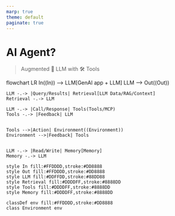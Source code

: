 ```yaml
---
marp: true
theme: default
paginate: true
---
```

<style>
.dodgerblue {
  color: dodgerblue;
}
.indianred {
  color: indianred;
}
</style>
# AI Agent?
> Augmented 🧠 LLM with 🛠️ Tools

<div class="mermaid">
flowchart LR
    In((In)) --> LLM[GenAI app + LLM]
    LLM --> Out((Out))
    
    LLM -.-> |Query/Results| Retrieval[LLM Data/RAG/Context]
    Retrieval -.-> LLM
    
    LLM -.-> |Call/Response| Tools(Tools/MCP)
    Tools -.-> |Feedback| LLM


    Tools -->|Action| Environment((Environment))
    Environment -->|Feedback| Tools
    
    
    LLM -.-> |Read/Write| Memory[Memory]
    Memory -.-> LLM
    
    style In fill:#FFDDDD,stroke:#DD8888
    style Out fill:#FFDDDD,stroke:#DD8888
    style LLM fill:#DDFFDD,stroke:#88DD88
    style Retrieval fill:#DDDDFF,stroke:#8888DD
    style Tools fill:#DDDDFF,stroke:#8888DD
    style Memory fill:#DDDDFF,stroke:#8888DD

    classDef env fill:#FFDDDD,stroke:#DD8888
    class Environment env

</div>
